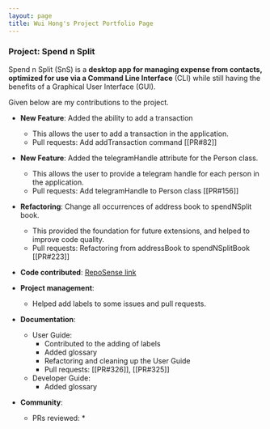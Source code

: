 ```yaml
---
layout: page
title: Wui Hong's Project Portfolio Page
---
```


### Project: Spend n Split

Spend n Split (SnS) is a **desktop app for managing expense from contacts, optimized for use via a Command Line Interface** (CLI) while still having the benefits of a Graphical User Interface (GUI).

Given below are my contributions to the project.

* **New Feature**: Added the ability to add a transaction
  * This allows the user to add a transaction in the application.
  * Pull requests: Add addTransaction command [[PR#82]]
* **New Feature**: Added the telegramHandle attribute for the Person class.
  * This allows the user to provide a telegram handle for each person in the application.
  * Pull requests: Add telegramHandle to Person class [[PR#156]]
* **Refactoring**: Change all occurrences of address book to spendNSplit book.
  * This provided the foundation for future extensions, and helped to improve code quality.
  * Pull requests: Refactoring from addressBook to spendNSplitBook [[PR#223]]

* **Code contributed**: [RepoSense link](https://nus-cs2103-ay2324s1.github.io/tp-dashboard/?search=wui-hong&)

* **Project management**:
    * Helped add labels to some issues and pull requests.

* **Documentation**:
    * User Guide:
        * Contributed to the adding of labels
        * Added glossary
        * Refactoring and cleaning up the User Guide
        * Pull requests: [[PR#326]], [[PR#325]]
    * Developer Guide:
        * Added glossary

* **Community**:
    * PRs reviewed:
      * 
